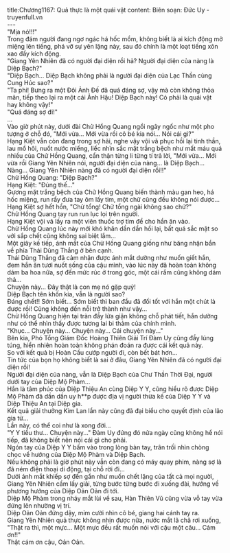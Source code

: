 title:Chương1167: Quả thực là một quái vật
content:
Biên soạn: Đức Uy - truyenfull.vn<br>---<br>"Mịa nó!!!"<br>Trong đám người đang ngơ ngác há hốc mồm, không biết là ai kích động mở miệng lên tiếng, phá vỡ sự yên lặng này, sau đó chính là một loạt tiếng xôn xao đầy kích động.<br>"Giang Yên Nhiên đã có người đại diện rồi hả? Người đại diện của nàng là Diệp Bạch?"<br>"Diệp Bạch... Diệp Bạch không phải là người đại diện của Lạc Thần cùng Cung Húc sao?"<br>"Ta phi! Bưng ra một Đôi Ảnh Đế đã quá đáng sợ, vậy mà còn không thỏa mãn, tiếp theo lại ra một cái Ảnh Hậu! Diệp Bạch này! Có phải là quái vật hay không vậy!"<br>"Quá đáng sợ đi!"<br>...<br>Vào giờ phút này, dưới đài Chử Hồng Quang ngồi ngây ngốc như một pho tượng ở chỗ đó, "Mới vừa... Mới vừa rồi cô bé kia nói... Nói cái gì?"<br>Hạng Kiệt vẫn còn đang trong sợ hãi, nghe vậy vội vã phục hồi lại tinh thần, lau mồ hôi, nuốt nước miếng, liếc nhìn sắc mặt trắng bệch như mất máu quá nhiều của Chử Hồng Quang, cẩn thận từng li từng tí trả lời, "Mới vừa... Mới vừa rồi Giang Yên Nhiên nói, người đại diện của nàng... là Diệp Bạch... Nàng... Giang Yên Nhiên nàng đã có người đại diện rồi!!"<br>Chử Hồng Quang: "Diệp Bạch?"<br>Hạng Kiệt: "Đúng thế..."<br>Gương mặt trắng bệch của Chử Hồng Quang biến thành màu gan heo, há hốc miệng, run rẩy đưa tay ôm lấy tim, một chữ cũng đều không nói được...<br>Hạng Kiệt sợ hết hồn, "Chử tổng! Chử tổng ngài không sao chứ?"<br>Chử Hồng Quang tay run run lục lọi trên người.<br>Hạng Kiệt vội vã lấy ra một viên thuốc trợ tim để cho hắn ăn vào.<br>Chử Hồng Quang lúc này mới khó khăn dần dần hồi lại, bất quá sắc mặt so với sắp chết cũng không sai biệt lắm…<br>Một giây kế tiếp, ánh mắt của Chử Hồng Quang giống như băng nhận bắn về phía Thái Dũng Thắng ở bên cạnh.<br>Thái Dũng Thắng đã cảm nhận được ánh mắt dường như muốn giết hắn, đem hắn ăn tươi nuốt sống của cậu mình, vào lúc này đã hoàn toàn không dám ba hoa nữa, sợ đến mức rúc ở trong góc, một cái rắm cũng không dám thả...<br>Chuyện này... Đây thật là con mẹ nó gặp quỷ!<br>Diệp Bạch tên khốn kia, vẫn là người sao?<br>Đáng chết!! Sớm biết... Sớm biết thì ban đầu đã đối tốt với hắn một chút là được rồi! Cũng không đến nỗi trở thành như vậy…<br>Chử Hồng Quang hiện tại tràn đầy lửa giận không chỗ phát tiết, hắn dường như có thể nhìn thấy được tương lai bi thảm của chính mình.<br>"Khục... Chuyện này... Chuyện này... Cái chuyện này..."<br>Bên kia, Phó Tổng Giám Đốc Hoàng Thiên Giải Trí Đàm Uy cũng đầy lúng túng, hiển nhiên hoàn toàn không phán đoán ra được cái kết quả này.<br>So với kết quả bị Hoàn Cầu cướp người đi, còn bết bát hơn…<br>Tin tức của bọn họ không biết là sai ở đâu, Giang Yên Nhiên đã có người đại diện rồi!<br>Người đại diện của nàng, vẫn là Diệp Bạch của Chư Thần Thời Đại, người dưới tay của Diệp Mộ Phàm...<br>Hắn là tâm phúc của Diệp Thiệu An cùng Diệp Y Y, cũng hiểu rõ được Diệp Mộ Phàm đã dần dần uy h**p được địa vị người thừa kế của Diệp Y Y và Diệp Thiệu An tại Diệp gia.<br>Kết quả giải thưởng Kim Lan lần này cũng đã đại biểu cho quyết định của lão gia tử…<br>Lần này, có thể coi như là xong đời...<br>"Y Y tiểu thư... Chuyện này..." Đàm Uy đứng đó nửa ngày cũng không hề nói tiếp, đã không biết nên nói cái gì cho phải.<br>Ngón tay của Diệp Y Y bấm vào trong lòng bàn tay, trân trối nhìn chòng chọc về hướng của Diệp Mộ Phàm và Diệp Bạch.<br>Nếu không phải là giờ phút này vẫn còn đang có máy quay phim, nàng sợ là đã ném điện thoại di động, tại chỗ rời đi...<br>Dưới ánh mắt khiếp sợ đến gần như muốn chết lặng của tất cả mọi người, Giang Yên Nhiên cầm lấy giải, từng bước từng bước đi xuống đài, hướng về phương hướng của Diệp Oản Oản đi tới.<br>Diệp Mộ Phàm trong nháy mắt lùi về sau, Hàn Thiên Vũ cũng vừa vỗ tay vừa đứng lên nhường vị trí.<br>Diệp Oản Oản đứng dậy, mỉm cười nhìn cô bé, giang hai cánh tay ra.<br>Giang Yên Nhiên quả thực không nhịn được nữa, nước mắt lã chã rơi xuống, "Thật ra thì, một mực... Một mực đều rất muốn nói với cậu một câu... Cảm ơn!!"<br>Thật cám ơn cậu, Oản Oản.